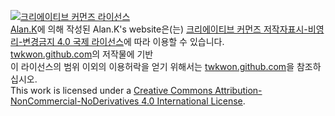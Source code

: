 <a rel="license" href="http://creativecommons.org/licenses/by-nc-nd/4.0/"><img alt="크리에이티브 커먼즈 라이선스" style="border-width:0" src="http://i.creativecommons.org/l/by-nc-nd/4.0/88x31.png" /></a><br /><a xmlns:cc="http://creativecommons.org/ns#" href="twkwon.github.com" property="cc:attributionName" rel="cc:attributionURL">Alan.K</a>에 의해 작성된 <span xmlns:dct="http://purl.org/dc/terms/" property="dct:title">Alan.K's website</span>은(는) <a rel="license" href="http://creativecommons.org/licenses/by-nc-nd/4.0/">크리에이티브 커먼즈 저작자표시-비영리-변경금지 4.0 국제 라이선스</a>에 따라 이용할 수 있습니다.<br /><a xmlns:dct="http://purl.org/dc/terms/" href="twkwon.github.com" rel="dct:source">twkwon.github.com</a>의 저작물에 기반<br />이 라이선스의 범위 이외의 이용허락을 얻기 위해서는 <a xmlns:cc="http://creativecommons.org/ns#" href="twkwon.github.com" rel="cc:morePermissions">twkwon.github.com</a>을 참조하십시오.
<br />This work is licensed under a <a rel="license" href="http://creativecommons.org/licenses/by-nc-nd/4.0/">Creative Commons Attribution-NonCommercial-NoDerivatives 4.0 International License</a>.
